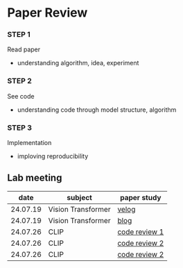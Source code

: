 # Paper Review
### STEP 1
Read paper
- understanding algorithm, idea, experiment
### STEP 2
See code
- understanding code through model structure, algorithm
### STEP 3
Implementation
- imploving reproducibility

## Lab meeting
| date | subject | paper study                                                     | 
| ------ | --------- | ------------------------------------------------------------ |
| 24.07.19    | Vision Transformer    | [velog](https://velog.io/@boyamie_/Vision-Transformer-1)                 |
| 24.07.19    | Vision Transformer    | [blog](https://blog.naver.com/boyamie/223517673100)                 |
| 24.07.26    | CLIP    | [code review 1](https://velog.io/@boyamie_/CLIP-CODE-review)                 |
| 24.07.26    | CLIP    | [code review 2](https://velog.io/@boyamie_/CLIP-CLIP-CODE-review-2)                 |
| 24.07.26    | CLIP    | [code review 2](https://velog.io/@boyamie_/CLIP-CLIP-CODE-review-3)                 |
